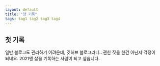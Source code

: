 ```yaml
---
layout: default
title: "첫 기록"
tags: tag1 tag2 tag3 tag4 
---
```


## 첫 기록

일반 블로그도 관리하기 어려운데, 깃허브 블로그라니.. 괜한 짓을 한건 아닌지 걱정이 되네요.
2021엔 삶을 기록하는 사람이 되고 싶습니다. 
